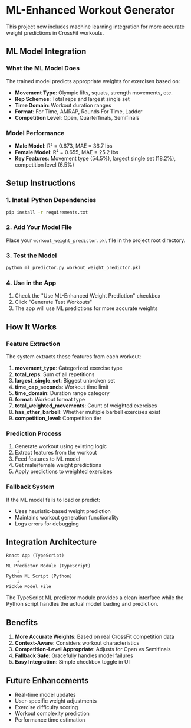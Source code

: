 # ML-Enhanced Workout Generator

This project now includes machine learning integration for more accurate weight predictions in CrossFit workouts.

## ML Model Integration

### What the ML Model Does
The trained model predicts appropriate weights for exercises based on:
- **Movement Type**: Olympic lifts, squats, strength movements, etc.
- **Rep Schemes**: Total reps and largest single set
- **Time Domain**: Workout duration ranges
- **Format**: For Time, AMRAP, Rounds For Time, Ladder
- **Competition Level**: Open, Quarterfinals, Semifinals

### Model Performance
- **Male Model**: R² = 0.673, MAE = 36.7 lbs
- **Female Model**: R² = 0.655, MAE = 25.2 lbs
- **Key Features**: Movement type (54.5%), largest single set (18.2%), competition level (6.5%)

## Setup Instructions

### 1. Install Python Dependencies
```bash
pip install -r requirements.txt
```

### 2. Add Your Model File
Place your `workout_weight_predictor.pkl` file in the project root directory.

### 3. Test the Model
```bash
python ml_predictor.py workout_weight_predictor.pkl
```

### 4. Use in the App
1. Check the "Use ML-Enhanced Weight Prediction" checkbox
2. Click "Generate Test Workouts"
3. The app will use ML predictions for more accurate weights

## How It Works

### Feature Extraction
The system extracts these features from each workout:
1. **movement_type**: Categorized exercise type
2. **total_reps**: Sum of all repetitions
3. **largest_single_set**: Biggest unbroken set
4. **time_cap_seconds**: Workout time limit
5. **time_domain**: Duration range category
6. **format**: Workout format type
7. **total_weighted_movements**: Count of weighted exercises
8. **has_other_barbell**: Whether multiple barbell exercises exist
9. **competition_level**: Competition tier

### Prediction Process
1. Generate workout using existing logic
2. Extract features from the workout
3. Feed features to ML model
4. Get male/female weight predictions
5. Apply predictions to weighted exercises

### Fallback System
If the ML model fails to load or predict:
- Uses heuristic-based weight prediction
- Maintains workout generation functionality
- Logs errors for debugging

## Integration Architecture

```
React App (TypeScript)
    ↓
ML Predictor Module (TypeScript)
    ↓
Python ML Script (Python)
    ↓
Pickle Model File
```

The TypeScript ML predictor module provides a clean interface while the Python script handles the actual model loading and prediction.

## Benefits

1. **More Accurate Weights**: Based on real CrossFit competition data
2. **Context-Aware**: Considers workout characteristics
3. **Competition-Level Appropriate**: Adjusts for Open vs Semifinals
4. **Fallback Safe**: Gracefully handles model failures
5. **Easy Integration**: Simple checkbox toggle in UI

## Future Enhancements

- Real-time model updates
- User-specific weight adjustments
- Exercise difficulty scoring
- Workout complexity prediction
- Performance time estimation



